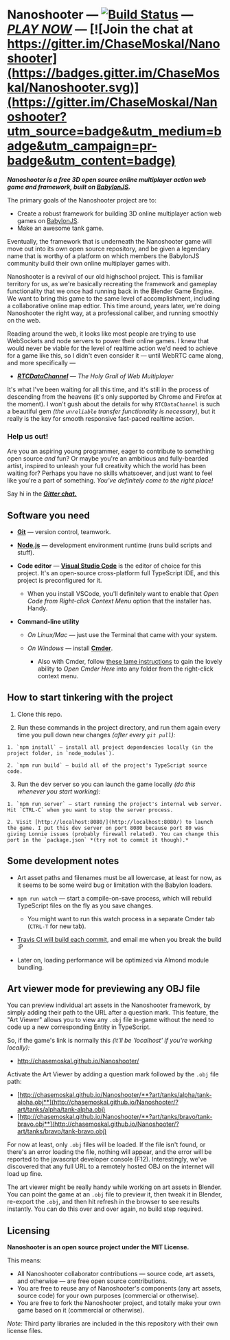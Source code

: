 
# Nanoshooter — [![Build Status](https://travis-ci.org/ChaseMoskal/Nanoshooter.svg?branch=master)](https://travis-ci.org/ChaseMoskal/Nanoshooter) — [***PLAY NOW***](http://chasemoskal.github.io/Nanoshooter/) — [![Join the chat at https://gitter.im/ChaseMoskal/Nanoshooter](https://badges.gitter.im/ChaseMoskal/Nanoshooter.svg)](https://gitter.im/ChaseMoskal/Nanoshooter?utm_source=badge&utm_medium=badge&utm_campaign=pr-badge&utm_content=badge)

***Nanoshooter is a free 3D open source online multiplayer action web game and framework, built on [BabylonJS](http://www.babylonjs.com/).***

The primary goals of the Nanoshooter project are to:
  - Create a robust framework for building 3D online multiplayer action web games on [BabylonJS](https://github.com/BabylonJS/Babylon.js).
  - Make an awesome tank game.

Eventually, the framework that is underneath the Nanoshooter game will move out into its own open source repository, and be given a legendary name that is worthy of a platform on which members the BabylonJS community build their own online multiplayer games with.

Nanoshooter is a revival of our old highschool project. This is familiar territory for us, as we're basically recreating the framework and gameplay functionality that we once had running back in the Blender Game Engine. We want to bring this game to the same level of accomplishment, including a collaborative online map edtior. This time around, years later, we're doing Nanoshooter the right way, at a professional caliber, and running smoothly on the web.

Reading around the web, it looks like most people are trying to use WebSockets and node servers to power their online games. I knew that would never be viable for the level of realtime action we'd need to achieve for a game like this, so I didn't even consider it — until WebRTC came along, and more specifically —

  - [***RTCDataChannel***](https://www.w3.org/TR/webrtc/#rtcdatachannel) — *The Holy Grail of Web Multiplayer*

It's what I've been waiting for all this time, and it's still in the process of descending from the heavens (it's only supported by Chrome and Firefox at the moment). I won't gush about the details for why `RTCDataChannel` is such a beautiful gem *(the `unreliable` transfer functionality is necessary)*, but it really is the key for smooth responsive fast-paced realtime action.

### Help us out!

Are you an aspiring young programmer, eager to contribute to something open source *and* fun? Or maybe you're an ambitious and fully-bearded artist, inspired to unleash your full creativity which the world has been waiting for? Perhaps you have no skills whatsoever, and just want to feel like you're a part of something. *You've definitely come to the right place!*

Say hi in the [***Gitter chat.***](https://gitter.im/ChaseMoskal/Nanoshooter)

## Software you need

  - [**Git**](https://git-scm.com/) — version control, teamwork.

  - [**Node.js**](https://nodejs.org/en/) — development environment runtime (runs build scripts and stuff).

  - **Code editor** — [**Visual Studio Code**](https://code.visualstudio.com/) is the editor of choice for this project. It's an open-source cross-platform full TypeScript IDE, and this project is preconfigured for it.

      - When you install VSCode, you'll definitely want to enable that *Open Code from Right-click Context Menu* option that the installer has. Handy.

  - **Command-line utility**

    - *On Linux/Mac* — just use the Terminal that came with your system.

    - *On Windows* — install [**Cmder**](http://cmder.net/).

      - Also with Cmder, follow [these lame instructions](https://github.com/cmderdev/cmder/wiki/%5BWindows%5D-%22Open-Cmder-Here%22-in-context-menu) to gain the lovely ability to *Open Cmder Here* into any folder from the right-click context menu.

## How to start tinkering with the project

  1. Clone this repo.

  2. Run these commands in the project directory, and run them again every time you pull down new changes *(after every `git pull`):*

    1. `npm install` — install all project dependencies locally (in the project folder, in `node_modules`).

    2. `npm run build` — build all of the project's TypeScript source code.

  3. Run the dev server so you can launch the game locally *(do this whenever you start working):*

    1. `npm run server` — start running the project's internal web server. Hit `CTRL-C` when you want to stop the server process.

    2. Visit [http://localhost:8080/](http://localhost:8080/) to launch the game. I put this dev server on port 8080 because port 80 was giving Lonnie issues (probably firewall related). You can change this port in the `package.json` *(try not to commit it though).*

## Some development notes

  - Art asset paths and filenames must be all lowercase, at least for now, as it seems to be some weird bug or limitation with the Babylon loaders.

  - `npm run watch` — start a compile-on-save process, which will rebuild TypeScript files on the fly as you save changes.

    - You might want to run this watch process in a separate Cmder tab (`CTRL-T` for new tab).

  - [Travis CI will build each commit](https://travis-ci.org/ChaseMoskal/Nanoshooter), and email me when you break the build :P

  - Later on, loading performance will be optimized via Almond module bundling.

## Art viewer mode for previewing any OBJ file

You can preview individual art assets in the Nanoshooter framework, by simply adding their path to the URL after a question mark. This feature, the "Art Viewer" allows you to view any `.obj` file in-game without the need to code up a new corresponding Entity in TypeScript.

So, if the game's link is normally this *(it'll be 'localhost' if you're working locally):*
  - http://chasemoskal.github.io/Nanoshooter/

Activate the Art Viewer by adding a question mark followed by the `.obj` file path:
  - [http://chasemoskal.github.io/Nanoshooter/**?art/tanks/alpha/tank-alpha.obj**](http://chasemoskal.github.io/Nanoshooter/?art/tanks/alpha/tank-alpha.obj)
  - [http://chasemoskal.github.io/Nanoshooter/**?art/tanks/bravo/tank-bravo.obj**](http://chasemoskal.github.io/Nanoshooter/?art/tanks/bravo/tank-bravo.obj)

For now at least, only `.obj` files will be loaded. If the file isn't found, or there's an error loading the file, nothing will appear, and the error will be reported to the javascript developer console (F12). Interestingly, we've discovered that any full URL to a remotely hosted OBJ on the internet will load up fine.

The art viewer might be really handy while working on art assets in Blender. You can point the game at an `.obj` file to preview it, then tweak it in Blender, re-export the `.obj`, and then hit refresh in the browser to see results instantly. You can do this over and over again, no build step required.

## Licensing

**Nanoshooter is an open source project under the MIT License.**

This means:
  - All Nanoshooter collaborator contributions — source code, art assets, and otherwise — are free open source contributions.
  - You are free to reuse any of Nanoshooter's components (any art assets, source code) for your own purposes (commercial or otherwise).
  - You are free to fork the Nanoshooter project, and totally make your own game based on it (commercial or otherwise).

*Note:* Third party libraries are included in the this repository with their own license files.
